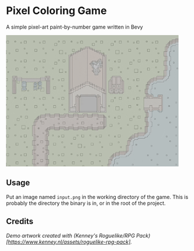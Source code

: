 # Pixel Coloring Game
A simple pixel-art paint-by-number game written in Bevy

![Demo GIF](demo/demo.gif)

## Usage
Put an image named `input.png` in the working directory of the game. This is probably the directory the binary is in, or in the root of the project.

## Credits
_Demo artwork created with (Kenney's Roguelike/RPG Pack)[https://www.kenney.nl/assets/roguelike-rpg-pack]._

